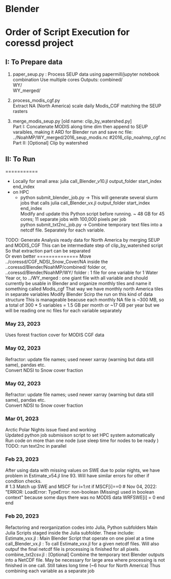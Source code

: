 # Blender
Order of Script Execution for coressd project
=============================================   
## I: To Prepare data  
1. paper_seup.py : Process SEUP data using papermill/jupyter notebook combination
    Use multiple cores
    Outputs:
        combined/  
        WY/  
        WY_merged/  

2. process_modis_cgf.py  
    Extract NA (North America) scale daily Modis_CGF matching the SEUP rasters

3. merge_modis_seup.py [old name: clip_by_watershed.py]  
    Part I: Concatenate MODIS along time dim then append to SEUP varaibles, making it ARD for Blender run
        and save nc file: ../NoahMP/WY_merged/2016_seup_modis.nc  #2016_clip_noahmp_cgf.nc
    Part II: [Optional] Clip by watershed  

## II: To Run
===========  
- Locally for small area: julia call_Blender_v10.jl output_folder start_index end_index
- on HPC
    - python submit_blender_job.py -> This will generate several slurm jobs that calls julia call_Blender_vx.jl output_folder start_index end_index  
		Modify and update this Python script before running.
        ~ 48 GB for 45 cores; 11 separate jobs with 100,000 pixels per job  
	python submit_txt2nc_job.py -> Combine temporary text files into a netcdf file.  Separately for each variable.   


TODO: Generate Analysis ready data for North America by merging SEUP and MODIS_CGF
    This can be intermediate step of clip_by_watershed script
    So that extraction part can be separated  
    Or even better 
    ============== 
    Move ../coressd/CGF_NDSI_Snow_Cover/NA inside the ..coressd/Blender/NoahMP/combined/ folder
                                                    or,  ..coressd/Blender/NoahMP/WY/ folder : 1 file for one variable for 1 Water Year
                                                    or, to ../WY_merged : one giant file with all variable and should currently be usable in Blender
    and organize monthly tiles and name it something called Modis_cgf 
    That way we have monthly north America tiles in separate variables
    Modify Blender Scirp the run on this kind of data structure
    This is manageable beacuse each monthly NA file is ~300 MB, so a total of 300 * 5 variables = 1.5 GB per month
    or ~17 GB per year
    but we will be reading one nc files for each variable separately
    

### May 23, 2023  
Uses forest fraction cover for MODIS CGF data  


### May 02, 2023  
Refractor: update file names; used newer xarray (warning but data still same), pandas etc.    
Convert NDSI to Snow cover fraction    

### May 02, 2023  
Refractor: update file names; used newer xarray (warning but data still same), pandas etc.    
Convert NDSI to Snow cover fraction    


### Mar 01, 2023  
Arctic Polar Nights issue fixed and working  
Updated python job submisison script to set HPC system automatically  
Run code on more than one node (use sleep time for nodes to be ready )
TODO: run text2nc in parallel  

### Feb 23, 2023  
After using data with missing values on SWE due to polar nights, we have problem in 
Estimate_v54.jl line 93. Will have similar errors for other if condtion checks.  
    # 1.3 Match up SWE and MSCF
    for i=1:nt
        if MSCF[i]==0  # Nov 04, 2022: "ERROR: LoadError: TypeError: non-boolean (Missing) used in boolean context" because some days there was no MODIS data
            WRFSWE[i] = 0
        end
    end


### Feb 20, 2023  
Refactoring and reorganization codes into Julia, Python subfolders
Main Julia Scripts staged inside the Julia subfolder. These include:  
Estimate_vxx.jl : Main Blender Script that operate on one pixel at a time
call_Blender_vx.jl : To call Estimate_vxx.jl for a given netcdf files. Will also outpuf the final netcdf file is processing is finished for all pixels.  
combine_txt2csv.jl : [Optional] Combine the temporary text Blender outputs into a NetCDF file.
	May be necessary for large area where processing is not finished in one call.
	Still takes long time (~6 hour for North America)
    Thus combining each variable as a separate job

